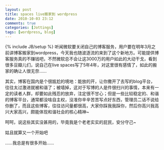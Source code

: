 ```yaml
---
layout: post
title: spaces live搬家到 wordpress
date: 2010-10-03 23:12
comments: true
categories: [Jottings]
tags: [wordpress, blog]
---
```


{% include JB/setup %}
听闻微软要关闭自己的博客服务，用户要在明年3月之前讲博客搬家到wordpress，今天我也随波逐流的来到了这个新地方。可能提供博客服务真的不赚钱吧，不然微软总不会让这3000万的用户如此的大动干戈，看到很多豆瓣儿们，说自己在live spaces写了5年4年，对这里很有感情了，如此的搬家的确让人很无奈……

其实，博客在国内是个很尴尬的境地：能放的开，让你撒开了去写的blog平台，往往太过激进就被和谐了；被墙掉，这对于写博的人是件很扫兴的事情，本来有一定的读者人群，却要如此残忍的放弃，注定很不甘心；但是一些比较稳定的、和谐的博客平台，通常都没啥自主权，没准你辛辛苦苦写点好东西，管理员二话不说给你删了，而且这些博客，往往访问量都很高，大家你踩我我踩你，然后你高兴我高兴大家高兴，颇能体现和谐社会的核心精神~

呵呵，说这些其实没甚用的，毕竟我是个老老实实的屁民，安分守己~

姑且就算又一个开始吧

……我总是有很多开始……
